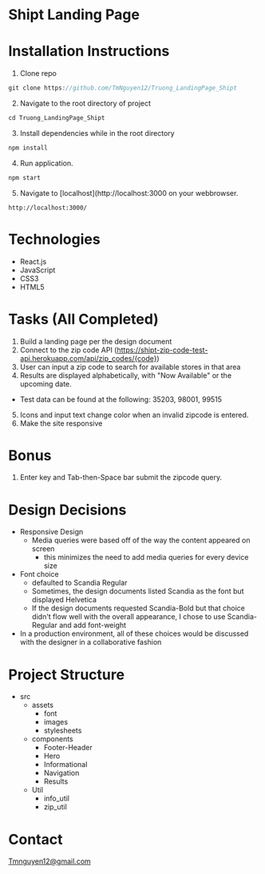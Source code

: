 # Shipt Landing Page

# Installation Instructions
1. Clone repo 
```JavaScript
git clone https://github.com/TmNguyen12/Truong_LandingPage_Shipt
```
2. Navigate to the root directory of project
```JavaScript
cd Truong_LandingPage_Shipt
```
3. Install dependencies while in the root directory
```JavaScript
npm install 
```
4. Run application.
```JavaScript
npm start
```
5. Navigate to [localhost](http://localhost:3000 on your webbrowser.
```
http://localhost:3000/
```

# Technologies
* React.js 
* JavaScript
* CSS3
* HTML5

# Tasks (All Completed) 
1. Build a landing page per the design document 
2. Connect to the zip code API (https://shipt-zip-code-test-api.herokuapp.com/api/zip_codes/{code}​)
3. User can input a zip code to search for available stores in that area
4. Results are displayed alphabetically, with "Now Available" or the upcoming date.
  * Test data can be found at the following: 35203, 98001, 99515
5. Icons and input text change color when an invalid zipcode is entered.
6. Make the site responsive

# Bonus
1. Enter key and Tab-then-Space bar submit the zipcode query. 

# Design Decisions

- Responsive Design 
  - Media queries were based off of the way the content appeared on screen
    - this minimizes the need to add media queries for every device size
- Font choice 
  - defaulted to Scandia Regular
  - Sometimes, the design documents listed Scandia as the font but displayed Helvetica
  - If the design documents requested Scandia-Bold but that choice didn't flow well with the overall appearance, I chose to use Scandia-Regular and add font-weight
- In a production environment, all of these choices would be discussed with the designer in a collaborative fashion 

# Project Structure 
- src
  - assets
    - font
    - images
    - stylesheets
  - components
    - Footer-Header
    - Hero
    - Informational
    - Navigation
    - Results
  - Util
    - info_util
    - zip_util 


# Contact 
Tmnguyen12@gmail.com 
